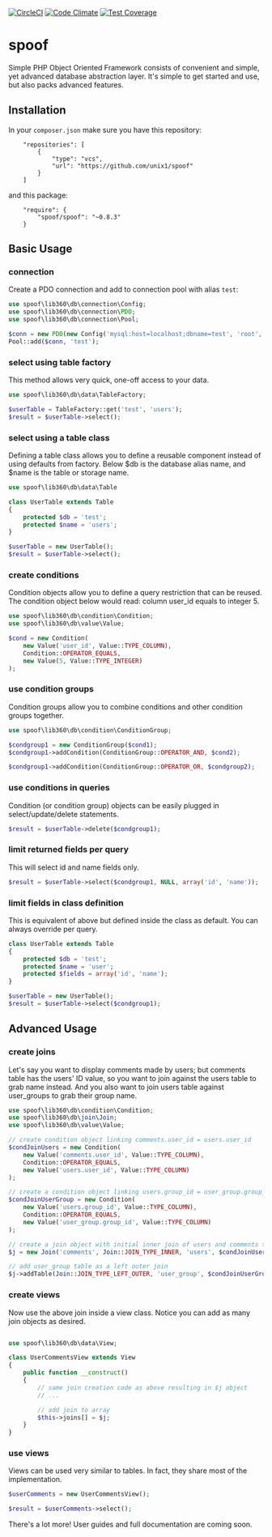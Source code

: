 [![CircleCI](https://circleci.com/gh/unix1/spoof.svg?style=shield)](https://circleci.com/gh/unix1/spoof)
[![Code Climate](https://codeclimate.com/github/unix1/spoof/badges/gpa.svg)](https://codeclimate.com/github/unix1/spoof)
[![Test Coverage](https://codeclimate.com/github/unix1/spoof/badges/coverage.svg)](https://codeclimate.com/github/unix1/spoof/coverage)

# spoof
Simple PHP Object Oriented Framework consists of convenient and simple, yet advanced database abstraction layer. It's simple to get started and use, but also packs advanced features.

Installation
------------
In your `composer.json` make sure you have this repository:
```
    "repositories": [
        {
            "type": "vcs",
            "url": "https://github.com/unix1/spoof"
        }
    ]
```
and this package:
```
    "require": {
        "spoof/spoof": "~0.8.3"
    }
```

Basic Usage
-----------

### connection
Create a PDO connection and add to connection pool with alias `test`:
```php
use spoof\lib360\db\connection\Config;
use spoof\lib360\db\connection\PDO;
use spoof\lib360\db\connection\Pool;

$conn = new PDO(new Config('mysql:host=localhost;dbname=test', 'root', NULL));
Pool::add($conn, 'test');
```

### select using table factory
This method allows very quick, one-off access to your data.
```php
use spoof\lib360\db\data\TableFactory;

$userTable = TableFactory::get('test', 'users');
$result = $userTable->select();
```

### select using a table class
Defining a table class allows you to define a reusable component instead of using defaults from factory. Below $db is the database alias name, and $name is the table or storage name.
```php
use spoof\lib360\db\data\Table

class UserTable extends Table
{
    protected $db = 'test';
    protected $name = 'users';
}

$userTable = new UserTable();
$result = $userTable->select();
```

### create conditions
Condition objects allow you to define a query restriction that can be reused. The condition object below would read: column user_id equals to integer 5.
```php
use spoof\lib360\db\condition\Condition;
use spoof\lib360\db\value\Value;

$cond = new Condition(
    new Value('user_id', Value::TYPE_COLUMN),
    Condition::OPERATOR_EQUALS,
    new Value(5, Value::TYPE_INTEGER)
);
```

### use condition groups
Condition groups allow you to combine conditions and other condition groups together.
```php
use spoof\lib360\db\condition\ConditionGroup;

$condgroup1 = new ConditionGroup($cond1);
$condgroup1->addCondition(ConditionGroup::OPERATOR_AND, $cond2);

$condgroup1->addCondition(ConditionGroup::OPERATOR_OR, $condgroup2);
```

### use conditions in queries
Condition (or condition group) objects can be easily plugged in select/update/delete statements.
```php
$result = $userTable->delete($condgroup1);
```

### limit returned fields per query
This will select id and name fields only.
```php
$result = $userTable->select($condgroup1, NULL, array('id', 'name'));
```

### limit fields in class definition
This is equivalent of above but defined inside the class as default. You can always override per query.
```php
class UserTable extends Table
{
    protected $db = 'test';
    protected $name = 'user';
    protected $fields = array('id', 'name');
}

$userTable = new UserTable();
$result = $userTable->select($condgroup1);
```

Advanced Usage
--------------

### create joins
Let's say you want to display comments made by users; but comments table has the users' ID value, so you want to join against the users table to grab name instead. And you also want to join users table against user_groups to grab their group name.
```php
use spoof\lib360\db\condition\Condition;
use spoof\lib360\db\join\Join;
use spoof\lib360\db\value\Value;

// create condition object linking comments.user_id = users.user_id
$condJoinUsers = new Condition(
    new Value('comments.user_id', Value::TYPE_COLUMN),
    Condition::OPERATOR_EQUALS,
    new Value('users.user_id', Value::TYPE_COLUMN)
);

// create a condition object linking users.group_id = user_group.group_id
$condJoinUserGroup = new Condition(
    new Value('users.group_id', Value::TYPE_COLUMN),
    Condition::OPERATOR_EQUALS,
    new Value('user_group.group_id', Value::TYPE_COLUMN)
);

// create a join object with initial inner join of users and comments tables
$j = new Join('comments', Join::JOIN_TYPE_INNER, 'users', $condJoinUsers);

// add user_group table as a left outer join
$j->addTable(Join::JOIN_TYPE_LEFT_OUTER, 'user_group', $condJoinUserGroup);
```

### create views
Now use the above join inside a view class. Notice you can add as many join objects as desired.
```php

use spoof\lib360\db\data\View;

class UserCommentsView extends View
{
    public function __construct()
    {
        // same join creation code as above resulting in $j object
        // ...

        // add join to array
        $this->joins[] = $j;
    }
}
```

### use views
Views can be used very similar to tables. In fact, they share most of the implementation.
```php
$userComments = new UserCommentsView();

$result = $userComments->select();
```

There's a lot more! User guides and full documentation are coming soon.
